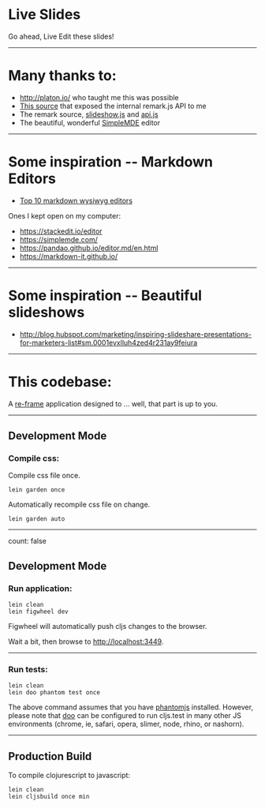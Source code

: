 # Live Slides

Go ahead, Live Edit these slides!

---

# Many thanks to:
- http://platon.io/ who taught me this was possible
- [This source](https://github.com/juanpabloaj/platon/blob/master/public/app.js) that exposed
  the internal remark.js API to me
- The remark source, [slideshow.js](https://github.com/gnab/remark/blob/7e2aa4d313745997fa681c47f48639103183d93c/src/remark/models/slideshow.js) and [api.js](https://github.com/gnab/remark/blob/develop/src/remark/api.js)
- The beautiful, wonderful [SimpleMDE](https://github.com/NextStepWebs/simplemde-markdown-editor)   editor

---

# Some inspiration -- Markdown Editors

- [Top 10 markdown wysiwyg editors](http://www.developersfeed.com/awesome-javascript-wysiwyg-markdown-editors/)

Ones I kept open on my computer:
- https://stackedit.io/editor
- https://simplemde.com/
- https://pandao.github.io/editor.md/en.html
- https://markdown-it.github.io/

---

# Some inspiration -- Beautiful slideshows

- http://blog.hubspot.com/marketing/inspiring-slideshare-presentations-for-marketers-list#sm.0001evxlluh4zed4r231ay9feiura

---

# This codebase:

A [re-frame](https://github.com/Day8/re-frame) application designed to ... well, that part is up to you.

---

## Development Mode

### Compile css:

Compile css file once.

```
lein garden once
```

Automatically recompile css file on change.

```
lein garden auto
```

---

count: false

## Development Mode

### Run application:

```
lein clean
lein figwheel dev
```

Figwheel will automatically push cljs changes to the browser.

Wait a bit, then browse to [http://localhost:3449](http://localhost:3449).

---

### Run tests:

```
lein clean
lein doo phantom test once
```

The above command assumes that you have [phantomjs](https://www.npmjs.com/package/phantomjs) installed. However, please note that [doo](https://github.com/bensu/doo) can be configured to run cljs.test in many other JS environments (chrome, ie, safari, opera, slimer, node, rhino, or nashorn).

---

## Production Build


To compile clojurescript to javascript:

```
lein clean
lein cljsbuild once min
```
